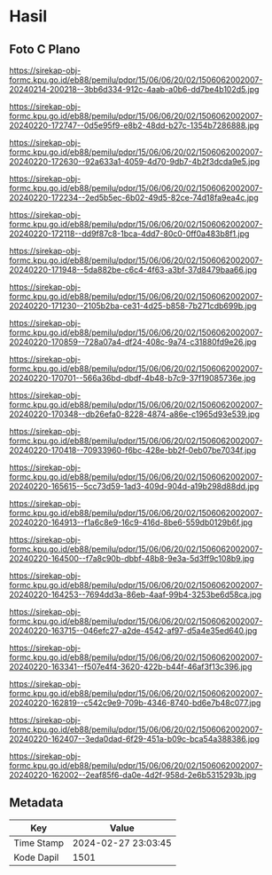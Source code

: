 # Hasil

## Foto C Plano

https://sirekap-obj-formc.kpu.go.id/eb88/pemilu/pdpr/15/06/06/20/02/1506062002007-20240214-200218--3bb6d334-912c-4aab-a0b6-dd7be4b102d5.jpg

https://sirekap-obj-formc.kpu.go.id/eb88/pemilu/pdpr/15/06/06/20/02/1506062002007-20240220-172747--0d5e95f9-e8b2-48dd-b27c-1354b7286888.jpg

https://sirekap-obj-formc.kpu.go.id/eb88/pemilu/pdpr/15/06/06/20/02/1506062002007-20240220-172630--92a633a1-4059-4d70-9db7-4b2f3dcda9e5.jpg

https://sirekap-obj-formc.kpu.go.id/eb88/pemilu/pdpr/15/06/06/20/02/1506062002007-20240220-172234--2ed5b5ec-6b02-49d5-82ce-74d18fa9ea4c.jpg

https://sirekap-obj-formc.kpu.go.id/eb88/pemilu/pdpr/15/06/06/20/02/1506062002007-20240220-172118--dd9f87c8-1bca-4dd7-80c0-0ff0a483b8f1.jpg

https://sirekap-obj-formc.kpu.go.id/eb88/pemilu/pdpr/15/06/06/20/02/1506062002007-20240220-171948--5da882be-c6c4-4f63-a3bf-37d8479baa66.jpg

https://sirekap-obj-formc.kpu.go.id/eb88/pemilu/pdpr/15/06/06/20/02/1506062002007-20240220-171230--2105b2ba-ce31-4d25-b858-7b271cdb699b.jpg

https://sirekap-obj-formc.kpu.go.id/eb88/pemilu/pdpr/15/06/06/20/02/1506062002007-20240220-170859--728a07a4-df24-408c-9a74-c31880fd9e26.jpg

https://sirekap-obj-formc.kpu.go.id/eb88/pemilu/pdpr/15/06/06/20/02/1506062002007-20240220-170701--566a36bd-dbdf-4b48-b7c9-37f19085736e.jpg

https://sirekap-obj-formc.kpu.go.id/eb88/pemilu/pdpr/15/06/06/20/02/1506062002007-20240220-170348--db26efa0-8228-4874-a86e-c1965d93e539.jpg

https://sirekap-obj-formc.kpu.go.id/eb88/pemilu/pdpr/15/06/06/20/02/1506062002007-20240220-170418--70933960-f6bc-428e-bb2f-0eb07be7034f.jpg

https://sirekap-obj-formc.kpu.go.id/eb88/pemilu/pdpr/15/06/06/20/02/1506062002007-20240220-165615--5cc73d59-1ad3-409d-904d-a19b298d88dd.jpg

https://sirekap-obj-formc.kpu.go.id/eb88/pemilu/pdpr/15/06/06/20/02/1506062002007-20240220-164913--f1a6c8e9-16c9-416d-8be6-559db0129b6f.jpg

https://sirekap-obj-formc.kpu.go.id/eb88/pemilu/pdpr/15/06/06/20/02/1506062002007-20240220-164500--f7a8c90b-dbbf-48b8-9e3a-5d3ff9c108b9.jpg

https://sirekap-obj-formc.kpu.go.id/eb88/pemilu/pdpr/15/06/06/20/02/1506062002007-20240220-164253--7694dd3a-86eb-4aaf-99b4-3253be6d58ca.jpg

https://sirekap-obj-formc.kpu.go.id/eb88/pemilu/pdpr/15/06/06/20/02/1506062002007-20240220-163715--046efc27-a2de-4542-af97-d5a4e35ed640.jpg

https://sirekap-obj-formc.kpu.go.id/eb88/pemilu/pdpr/15/06/06/20/02/1506062002007-20240220-163341--f507e4f4-3620-422b-b44f-46af3f13c396.jpg

https://sirekap-obj-formc.kpu.go.id/eb88/pemilu/pdpr/15/06/06/20/02/1506062002007-20240220-162819--c542c9e9-709b-4346-8740-bd6e7b48c077.jpg

https://sirekap-obj-formc.kpu.go.id/eb88/pemilu/pdpr/15/06/06/20/02/1506062002007-20240220-162407--3eda0dad-6f29-451a-b09c-bca54a388386.jpg

https://sirekap-obj-formc.kpu.go.id/eb88/pemilu/pdpr/15/06/06/20/02/1506062002007-20240220-162002--2eaf85f6-da0e-4d2f-958d-2e6b5315293b.jpg


## Metadata

| Key        | Value               |
| ---------- | ------------------- |
| Time Stamp | 2024-02-27 23:03:45 |
| Kode Dapil | 1501                |



